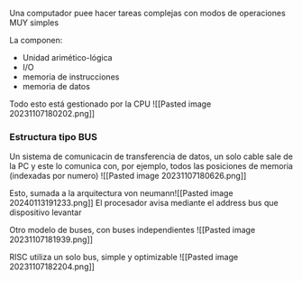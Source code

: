 Una computador puee hacer tareas complejas con modos de operaciones MUY simples

La componen:

- Unidad arimético-lógica
- I/O
- memoria de instrucciones
- memoria de datos


Todo esto está gestionado por la CPU
![[Pasted image 20231107180202.png]]


### Estructura tipo BUS 
Un sistema de comunicacin de transferencia de datos, un solo cable sale de la PC y este lo comunica con, por ejemplo, todos las posiciones de memoria (indexadas por numero)
![[Pasted image 20231107180626.png]]

Esto, sumada a la arquitectura von neumann![[Pasted image 20240113191233.png]]
El procesador avisa mediante el address bus que dispositivo levantar

Otro modelo de buses, con buses independientes
![[Pasted image 20231107181939.png]]

RISC utiliza un solo bus, simple y optimizable
![[Pasted image 20231107182204.png]]


